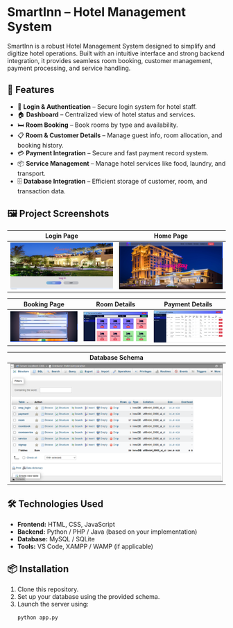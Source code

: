 # SmartInn – Hotel Management System

SmartInn is a robust Hotel Management System designed to simplify and digitize hotel operations. Built with an intuitive interface and strong backend integration, it provides seamless room booking, customer management, payment processing, and service handling.

## 🚀 Features

- 🔐 **Login & Authentication** – Secure login system for hotel staff.
- 🏠 **Dashboard** – Centralized view of hotel status and services.
- 🛏️ **Room Booking** – Book rooms by type and availability.
- 📋 **Room & Customer Details** – Manage guest info, room allocation, and booking history.
- 💳 **Payment Integration** – Secure and fast payment record system.
- 📦 **Service Management** – Manage hotel services like food, laundry, and transport.
- 🗄️ **Database Integration** – Efficient storage of customer, room, and transaction data.

## 🖼️ Project Screenshots

| Login Page | Home Page |
|------------|-----------|
| ![](photos/Login_Page.png) | ![](photos/Home_Page.png) |

| Booking Page | Room Details | Payment Details |
|--------------|--------------|-----------------|
| ![](photos/Booking_1.png) | ![](photos/Room_details.png) | ![](photos/Payment_details.png) |

| Database Schema |
|-----------------|
| ![](photos/Database.png) |

## 🛠️ Technologies Used

- **Frontend:** HTML, CSS, JavaScript
- **Backend:** Python / PHP / Java (based on your implementation)
- **Database:** MySQL / SQLite
- **Tools:** VS Code, XAMPP / WAMP (if applicable)

## 📦 Installation

1. Clone this repository.
2. Set up your database using the provided schema.
3. Launch the server using:
   ```bash
   python app.py
